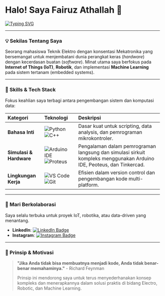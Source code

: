 # Halo! Saya Fairuz Athallah 🚀

[![Typing SVG](https://readme-typing-svg.herokuapp.com?lines=Mahasiswa%20di%20bidang%20Teknik%20Elektro;Fokus%20pada%20IoT%2C%20Robotik%20%26%20ML;Mari%20Mulai%20Berinovasi!&center=true&width=500&height=50)](https://git.io/typing-svg)

---

### 💡 Sekilas Tentang Saya

Seorang mahasiswa Teknik Elektro dengan konsentasi Mekatronika yang bersemangat untuk menjembatani dunia perangkat keras (*hardware*) dengan kecerdasan buatan (*software*). Minat utama saya berfokus pada **Internet of Things (IoT)**, **Robotik**, dan implementasi **Machine Learning** pada sistem tertanam (embedded systems).

---

### 🧠 Skills & Tech Stack

Fokus keahlian saya terbagi antara pengembangan sistem dan komputasi data:

| Kategori | Teknologi | Deskripsi |
| :--- | :--- | :--- |
| **Bahasa Inti** | ![Python](https://img.shields.io/badge/-Python-3776AB?style=flat-square&logo=python&logoColor=white) ![C++](https://img.shields.io/badge/-C%2B%2B-00599C?style=flat-square&logo=c%2B%2B&logoColor=white) | Dasar kuat untuk scripting, data analysis, dan pemrograman mikrokontroler. |
| **Simulasi & Hardware** | ![Arduino IDE](https://img.shields.io/badge/-Arduino-00979D?style=flat-square&logo=arduino&logoColor=white) ![Proteus](https://img.shields.io/badge/-Proteus-2A62AF?style=flat-square&logo=data:image/svg+xml;base64,PHN2ZyB4bWxucz0iaHR0cDovL3d3dy53My5vcmcvMjAwMC9zdmciIHdpZHRoPSIxNiIgaGVpZ2h0PSIxNiIgdmlld0JveD0iMCAwIDI0IDI0Ij48cGF0aCBmaWxsPSIjRjBGMEYwIiBkPSJNMjEgNnYyLjMyTDE2LjY4IDhsNC4zMiAyLjY4VjE0aC02di00LjcyTDEwLjY4IDhsNC4zMi0yLjY4VjZIMjF6TTMgMTBoNnY0SDNWMTB6Ii8+PC9zdmc+) | Pengalaman dalam pemrograman langsung dan simulasi sirkuit kompleks menggunakan Arduino IDE, Peoteus, dan Tinkercad. |
| **Lingkungan Kerja** | ![VS Code](https://img.shields.io/badge/-VS%20Code-007ACC?style=flat-square&logo=visual-studio-code&logoColor=white) ![Git](https://img.shields.io/badge/-Git-F05032?style=flat-square&logo=git&logoColor=white) | Efisien dalam version control dan pengembangan kode multi-platform. |

---

### 🔗 Mari Berkolaborasi

Saya selalu terbuka untuk proyek IoT, robotika, atau data-driven yang menantang.

- **LinkedIn**: [![LinkedIn Badge](https://img.shields.io/badge/-LinkedIn-0A66C2?style=flat-square&logo=linkedin&logoColor=white)](https://www.linkedin.com/in/fairuz-athallah-57801923b)
- **Instagram**: [![Instagram Badge](https://img.shields.io/badge/-Instagram-E4405F?style=flat-square&logo=instagram&logoColor=white)](https://www.instagram.com/fairuzathllh_dgsd=CMwZmQ0etDA4ZWI)

---

### 🎯 Prinsip & Motivasi

> **"Jika Anda tidak bisa membuatnya menjadi kode, Anda tidak benar-benar memahaminya."** - Richard Feynman
> 
> Prinsip ini mendorong saya untuk terus menyederhanakan konsep kompleks dan menerapkannya dalam solusi praktis di bidang Electro, Robotic, dan Machine Learning.
